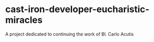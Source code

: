# cast-iron-developer-eucharistic-miracles
A project dedicated to continuing the work of Bl. Carlo Acutis

